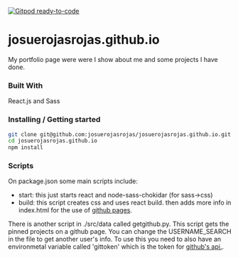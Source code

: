 [![Gitpod ready-to-code](https://img.shields.io/badge/Gitpod-ready--to--code-blue?logo=gitpod)](https://gitpod.io/#https://github.com/josuerojasrojas/josuerojasrojas.github.io)

# josuerojasrojas.github.io
My portfolio page were were I show about me and some projects I have done.

### Built With
React.js and Sass

### Installing / Getting started

```bash
git clone git@github.com:josuerojasrojas/josuerojasrojas.github.io.git
cd josuerojasrojas.github.io
npm install
```

### Scripts
On package.json some main scripts include:
- start: this just starts react and node-sass-chokidar (for sass->css)
- build: this script creates css and uses react build. then adds more info in index.html for the use of [github pages](https://pages.github.com).

There is another script in ./src/data called getgithub.py. This script gets the pinned projects on a github page. You can change the USERNAME_SEARCH in the file to get another user's info. To use this you need to also have an environmetal variable called 'gittoken' which is the token for [github's api.](https://help.github.com/articles/creating-a-personal-access-token-for-the-command-line/).
